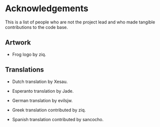 # Acknowledgements

This is a list of people who are not the project lead and who made tangible
contributions to the code base.

## Artwork

* Frog logo by ziq.

## Translations

* Dutch translation by Xesau.

* Esperanto translation by Jade.

* German translation by evilsjw.

* Greek translation contributed by ziq.

* Spanish translation contributed by sancocho.
